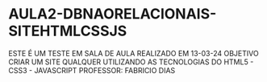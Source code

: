 # AULA2-DBNAORELACIONAIS-SITEHTMLCSSJS
ESTE É UM TESTE EM SALA DE AULA REALIZADO EM 13-03-24 
OBJETIVO CRIAR UM SITE QUALQUER UTILIZANDO AS TECNOLOGIAS 
DO HTML5 - CSS3 - JAVASCRIPT
PROFESSOR: FABRICIO DIAS
